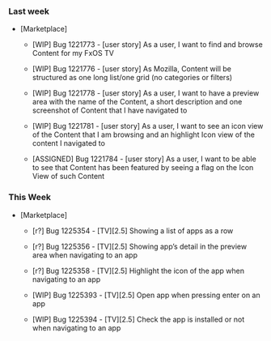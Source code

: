 ### Last week

* [Marketplace]
  - [WIP] Bug 1221773 - [user story] As a user, I want to find and browse Content for my FxOS TV
  - [WIP] Bug 1221776 - [user story] As Mozilla, Content will be structured as one long list/one grid (no categories or filters)
  - [WIP] Bug 1221778 - [user story] As a user, I want to have a preview area with the name of the Content, a short description and one screenshot of Content that I have navigated to
  - [WIP] Bug 1221781 - [user story] As a user, I want to see an icon view of the Content that I am browsing and an highlight Icon view of the content I navigated to

  - [ASSIGNED] Bug 1221784 - [user story] As a user, I want to be able to see that Content has been featured by seeing a flag on the Icon View of such Content

### This Week

* [Marketplace]
  - [r?] Bug 1225354 - [TV][2.5] Showing a list of apps as a row
  - [r?] Bug 1225356 - [TV][2.5] Showing app’s detail in the preview area when navigating to an app
  - [r?] Bug 1225358 - [TV][2.5] Highlight the icon of the app when navigating to an app

  - [WIP] Bug 1225393 - [TV][2.5] Open app when pressing enter on an app
  - [WIP] Bug 1225394 - [TV][2.5] Check the app is installed or not when navigating to an app
